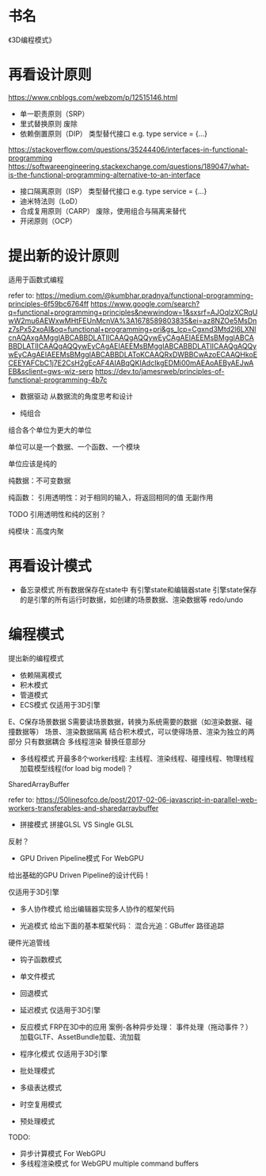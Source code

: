 <!-- 
这本书会跟《游戏编程模式》、《设计模式之禅》很像
https://book.douban.com/subject/26880704/
https://book.douban.com/subject/25843319/
-->

# 书名
<!-- 《3D函数式编程模式与设计》 -->
<!-- 《函数式编程模式与设计》 -->
<!-- 《3D编程模式与设计》 -->
《3D编程模式》

<!-- 注：
不再局限在3D编程，而是推广在一切编程中

案例来自：
3D引擎
3D编辑器
前端富应用，如网站 -->


<!-- # 设计原则

使用函数式编程范式来应用6个设计原则

课件:将案例改为函数式编程范式 -->


# 再看设计原则

https://www.cnblogs.com/webzom/p/12515146.html

- 单一职责原则（SRP）
- 里式替换原则
废除
- 依赖倒置原则（DIP）
类型替代接口
	e.g. type service = {...}

https://stackoverflow.com/questions/35244406/interfaces-in-functional-programming
https://softwareengineering.stackexchange.com/questions/189047/what-is-the-functional-programming-alternative-to-an-interface

- 接口隔离原则（ISP）
类型替代接口
	e.g. type service = {...}
- 迪米特法则（LoD）
- 合成复用原则（CARP）
废除，使用组合与隔离来替代
- 开闭原则（OCP）


# 提出新的设计原则

适用于函数式编程

refer to:
https://medium.com/@kumbhar.pradnya/functional-programming-principles-6f59bc6764ff
https://www.google.com/search?q=functional+programming+principles&newwindow=1&sxsrf=AJOqlzXCRqUwW2mu6AEWxwMHtFEUnMcnVA%3A1678589803835&ei=az8NZOe5MsDnz7sPx52xoAI&oq=functional+programming+pri&gs_lcp=Cgxnd3Mtd2l6LXNlcnAQAxgAMggIABCABBDLATIICAAQgAQQywEyCAgAEIAEEMsBMggIABCABBDLATIICAAQgAQQywEyCAgAEIAEEMsBMggIABCABBDLATIICAAQgAQQywEyCAgAEIAEEMsBMggIABCABBDLAToKCAAQRxDWBBCwAzoECAAQHkoECEEYAFCbC1j7E2CsH2gEcAF4AIABqQKIAdcIkgEDMi00mAEAoAEByAEJwAEB&sclient=gws-wiz-serp
https://dev.to/jamesrweb/principles-of-functional-programming-4b7c


- 数据驱动
从数据流的角度思考和设计

<!-- - 类型驱动
类型元编程
类型为第一公民
类型约束(dependent type) first, test second

尽量在编译阶段发现bug，而不是在运行时通过自动化测试和运行测试来发现 -->

<!-- - 组合与隔离 -->
- 纯组合

组合各个单位为更大的单位

单位可以是一个数据、一个函数、一个模块

<!-- 单位应该是高度内聚的、纯的，副作用最小 -->
<!-- 单位应该是纯的，副作用最小 -->
单位应该是纯的


纯数据：不可变数据

纯函数：
引用透明性：对于相同的输入，将返回相同的值
无副作用


TODO 引用透明性和纯的区别？


纯模块：高度内聚


<!-- - pure -->

<!-- - 引用透明性
即所有的函数，对于相同的输入，将返回相同的值 -->


<!-- - 数学证明？

https://juejin.cn/post/6890336452085809160

https://www.google.com/search?q=%E5%87%BD%E6%95%B0%E5%BC%8F%E7%BC%96%E7%A8%8B+%E6%95%B0%E5%AD%A6&newwindow=1&sxsrf=AJOqlzV0JfoqoyggZLsVC_p-ojote8DVSQ%3A1678590513862&ei=MUINZJqjNMTsz7sPz6OsYA&ved=0ahUKEwja_7T6tNX9AhVE9nMBHc8RCwwQ4dUDCA8&uact=5&oq=%E5%87%BD%E6%95%B0%E5%BC%8F%E7%BC%96%E7%A8%8B+%E6%95%B0%E5%AD%A6&gs_lcp=Cgxnd3Mtd2l6LXNlcnAQAzIECCMQJ0oECEEYAFAAWJsBYKQDaABwAHgAgAG1AYgB1QKSAQMwLjKYAQCgAQHAAQE&sclient=gws-wiz-serp

https://www.google.com/search?q=functional+programming+math&oq=functional+programming+math&aqs=chrome..69i57j0i19i512l2j0i15i19i30j0i8i19i30l2j0i15i19i30j0i8i19i30j0i8i15i19i30l2.2912j0j7&sourceid=chrome&ie=UTF-8 -->




# 再看设计模式

- 备忘录模式
	所有数据保存在state中
	有引擎state和编辑器state
		引擎state保存的是引擎的所有运行时数据，如创建的场景数据、渲染数据等
	redo/undo



# 编程模式
提出新的编程模式

- 依赖隔离模式 
- 积木模式 
- 管道模式 
- ECS模式 
仅适用于3D引擎

E、C保存场景数据
S需要读场景数据，转换为系统需要的数据（如渲染数据、碰撞数据等）
    场景、渲染数据隔离
        结合积木模式，可以使得场景、渲染为独立的两部分
		只有数据耦合
			多线程渲染
			替换任意部分


- 多线程模式
开最多8个worker线程:
主线程、渲染线程、碰撞线程、物理线程
加载模型线程(for load big model)？

SharedArrayBuffer

refer to:
https://50linesofco.de/post/2017-02-06-javascript-in-parallel-web-workers-transferables-and-sharedarraybuffer


<!-- - Shader模式 -->
- 拼接模式
拼接GLSL VS Single GLSL


反射？


- GPU Driven Pipeline模式
For WebGPU

给出基础的GPU Driven Pipeline的设计代码！

仅适用于3D引擎


- 多人协作模式
给出编辑器实现多人协作的框架代码


- 光追模式
给出下面的基本框架代码：
混合光追：GBuffer
路径追踪

硬件光追管线






- 钩子函数模式 
- 单文件模式 
- 回退模式 
- 延迟模式 
仅适用于3D引擎
- 反应模式
FRP在3D中的应用
案例-各种异步处理：
事件处理（拖动事件？）
加载GLTF、AssetBundle加载、流加载

- 程序化模式 
仅适用于3D引擎
- 批处理模式 
- 多级表达模式 
- 时空复用模式
- 预处理模式


TODO:

- 异步计算模式
For WebGPU
- 多线程渲染模式 
for WebGPU
	multiple command buffers

<!-- 
# 驱动设计

驱动设计在3D编程中的应用

- 测试驱动设计
- 类型驱动设计
- 数据驱动设计
- 领域驱动设计
- 事件驱动设计 -->

<!-- # 更多

- 契约式设计
课件
书
- 函数式反应型编程
课件

与事件驱动设计、数据驱动设计的关系
refer to:
https://www.google.com/search?q=functional+reactive+programming+event+driven&newwindow=1&sxsrf=AJOqlzV_OxfMTCRjlitKnkkCjw9KLYg24A%3A1678505257298&ei=KfULZN71Efbu4-EPgeWjoA4&ved=0ahUKEwiervWs99L9AhV29zgGHYHyCOQQ4dUDCA8&uact=5&oq=functional+reactive+programming+event+driven&gs_lcp=Cgxnd3Mtd2l6LXNlcnAQAzIFCCEQoAEyBQghEKABOgQIIxAnOgYIIxAnEBM6BAgAEEM6CAguEIAEELEDOgsILhCvARDHARCABDoICAAQsQMQgwE6DgguEIAEELEDEMcBEK8BOgUIABCABDoRCC4QgAQQsQMQgwEQxwEQrwE6DgguEIAEELEDEIMBENQCOhEILhCDARCvARDHARCxAxCABDoLCC4QgAQQxwEQrwE6CwguEIAEEMcBENEDOggIABCABBDLAToOCC4QgAQQxwEQrwEQywE6BggAEB4QDzoGCAAQCBAeOgQIABAeOgcIIRCgARAKSgQIQRgAUABYg0pgtEtoBHABeACAAfcBiAGMK5IBBjAuMzAuM5gBAKABAcABAQ&sclient=gws-wiz-serp

 -->

<!-- # 综合应用
应用多个编程模式，实现3D引擎和编辑器的典型需求

- 多线程渲染
- 自定义材质
- 扩展编辑器UI
- 热更新
- GPU Driven Render Pipeline -->